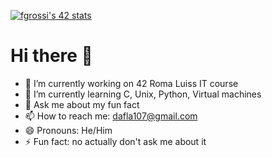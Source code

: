 [![fgrossi's 42 stats](https://badge42.vercel.app/api/v2/cl2p9nrdq006809kxlac8prrc/stats?cursusId=21&coalitionId=125)](https://github.com/JaeSeoKim/badge42)

# Hi there 👋

- 🔭 I’m currently working on 42 Roma Luiss IT course
- 🌱 I’m currently learning C, Unix, Python, Virtual machines
- 💬 Ask me about my fun fact
- 📫 How to reach me: dafla107@gmail.com
- 😄 Pronouns: He/Him
- ⚡ Fun fact: no actually don't ask me about it
